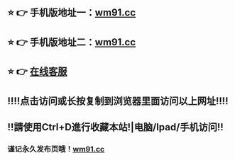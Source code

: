 ## ⭐️ 👉 手机版地址一：<a href="http://wm91.cc">wm91.cc</a>
## ⭐️ 👉 手机版地址二：<a href="http://wm91.cc">wm91.cc</a>
## ⭐️ 👉  <a href="https://www.888qpkf.com">在线客服</a>
## ‼️‼️点击访问或长按复制到浏览器里面访问以上网址‼️‼️
## ‼️請使用Ctrl+D進行收藏本站!|电脑/Ipad/手机访问‼️
### 谨记永久发布页哦！<a href="http://wm91.cc">wm91.cc</a>
